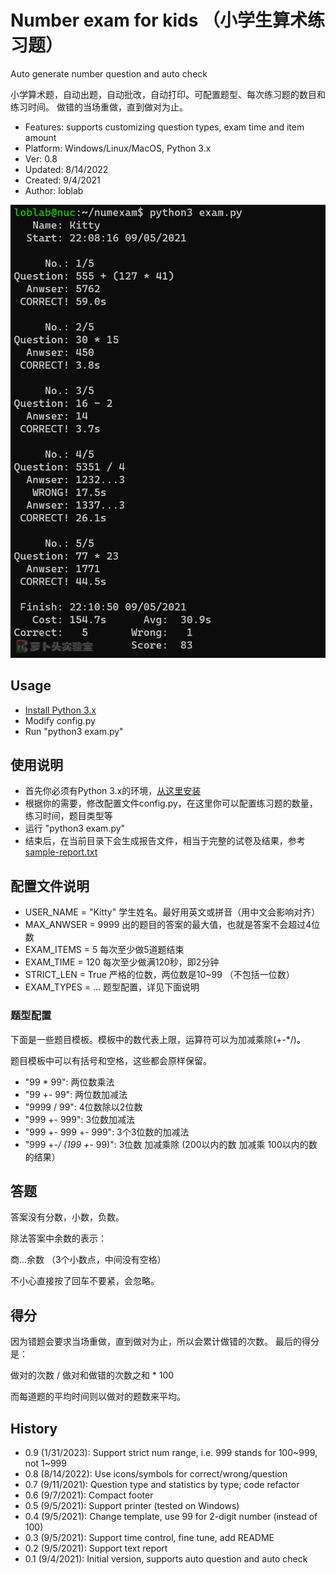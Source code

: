 # Number exam for kids （小学生算术练习题）

Auto generate number question and auto check

小学算术题，自动出题，自动批改，自动打印。可配置题型、每次练习题的数目和练习时间。
做错的当场重做，直到做对为止。

- Features: supports customizing question types, exam time and item amount
- Platform: Windows/Linux/MacOS, Python 3.x
- Ver: 0.8
- Updated: 8/14/2022
- Created: 9/4/2021
- Author: loblab

![Session of number exam](https://raw.githubusercontent.com/loblab/numexam/master/screenshot.png)

## Usage

- [Install Python 3.x](https://www.python.org/downloads/)
- Modify config.py
- Run "python3 exam.py"

## 使用说明

- 首先你必须有Python 3.x的环境，[从这里安装](https://www.python.org/downloads/)
- 根据你的需要，修改配置文件config.py，在这里你可以配置练习题的数量，练习时间，题目类型等
- 运行 "python3 exam.py"
- 结束后，在当前目录下会生成报告文件，相当于完整的试卷及结果，参考[sample-report.txt](sample-report.txt)

## 配置文件说明

- USER_NAME = "Kitty" 学生姓名。最好用英文或拼音（用中文会影响对齐）
- MAX_ANWSER = 9999 出的题目的答案的最大值，也就是答案不会超过4位数
- EXAM_ITEMS = 5 每次至少做5道题结束
- EXAM_TIME = 120 每次至少做满120秒，即2分钟
- STRICT_LEN = True 严格的位数，两位数是10~99 （不包括一位数）
- EXAM_TYPES = ...  题型配置，详见下面说明

### 题型配置

下面是一些题目模板。模板中的数代表上限，运算符可以为加减乘除(+-*/)。

题目模板中可以有括号和空格，这些都会原样保留。

- "99 * 99": 两位数乘法
- "99 +- 99": 两位数加减法
- "9999 / 99": 4位数除以2位数
- "999 +- 999": 3位数加减法
- "999 +- 999 +- 999": 3个3位数的加减法
- "999 +-*/ (199 +-* 99)": 3位数 加减乘除 (200以内的数 加减乘 100以内的数 的结果）

## 答题

答案没有分数，小数，负数。

除法答案中余数的表示：

商...余数  （3个小数点，中间没有空格）

不小心直接按了回车不要紧，会忽略。

## 得分

因为错题会要求当场重做，直到做对为止，所以会累计做错的次数。
最后的得分是：

做对的次数 / 做对和做错的次数之和 * 100

而每道题的平均时间则以做对的题数来平均。

## History

- 0.9 (1/31/2023): Support strict num range, i.e. 999 stands for 100~999, not 1~999
- 0.8 (8/14/2022): Use icons/symbols for correct/wrong/question
- 0.7 (9/11/2021): Question type and statistics by type; code refactor
- 0.6 (9/7/2021): Compact footer
- 0.5 (9/5/2021): Support printer (tested on Windows)
- 0.4 (9/5/2021): Change template, use 99 for 2-digit number (instead of 100)
- 0.3 (9/5/2021): Support time control, fine tune, add README
- 0.2 (9/5/2021): Support text report
- 0.1 (9/4/2021): Initial version, supports auto question and auto check

